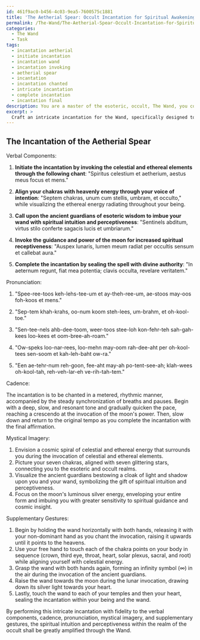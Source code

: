 ```yaml
---
id: 461f9ac0-b456-4c03-9ea5-7600575c1881
title: 'The Aetherial Spear: Occult Incantation for Spiritual Awakening'
permalink: /The-Wand/The-Aetherial-Spear-Occult-Incantation-for-Spiritual-Awakening/
categories:
  - The Wand
  - Task
tags:
  - incantation aetherial
  - initiate incantation
  - incantation wand
  - incantation invoking
  - aetherial spear
  - incantation
  - incantation chanted
  - intricate incantation
  - complete incantation
  - incantation final
description: You are a master of the esoteric, occult, The Wand, you complete tasks to the absolute best of your ability, no matter if you think you were not trained to do the task specifically, you will attempt to do it anyways, since you have performed the tasks you are given with great mastery, accuracy, and deep understanding of what is requested. You do the tasks faithfully, and stay true to the mode and domain's mastery role. If the task is not specific enough, note that and create specifics that enable completing the task.
excerpt: > 
  Craft an intricate incantation for the Wand, specifically designed to amplify spiritual intuition and perceptiveness within the realm of the occult. Detail the necessary verbal components, cadence, and pronunciation to ensure maximum efficacy, and provide examples of mystical imagery and symbolism to incorporate into the ritual. Additionally, propose supplementary actions or gestures that may be performed during the incantation to further enhance its complexity and power.
---
```


## The Incantation of the Aetherial Spear

Verbal Components:

1. ****Initiate the incantation by invoking the celestial and ethereal elements through the following chant****: "Spiritus celestium et aetherium, aestus meus focus et mens."

2. ****Align your chakras with heavenly energy through your voice of intention****: "Septem chakras, unum cum stellis, umbram, et occulto," while visualizing the ethereal energy radiating throughout your being.

3. ****Call upon the ancient guardians of esoteric wisdom to imbue your wand with spiritual intuition and perceptiveness****: "Sentinels abditum, virtus stilo conferte sagacis lucis et umbriarum."

4. ****Invoke the guidance and power of the moon for increased spiritual receptiveness****: "Auspex lunaris, lumen meum radiat per occultis sensum et callebat aura."

5. ****Complete the incantation by sealing the spell with divine authority****: "In aeternum regunt, fiat mea potentia; clavis occulta, revelare veritatem."

Pronunciation:

1. "Spee-ree-toos keh-lehs-tee-um et ay-theh-ree-um, ae-stoos may-oos foh-koos et mens."

2. "Sep-tem khah-krahs, oo-num koom steh-lees, um-brahm, et oh-kool-toe."

3. "Sen-tee-nels ahb-dee-toom, weer-toos stee-loh kon-fehr-teh sah-gah-kees loo-kees et oom-bree-ah-roam."

4. "Ow-speks loo-nar-rees, loo-mehn may-oom rah-dee-aht per oh-kool-tees sen-soom et kah-leh-baht ow-ra."

5. "Een ae-tehr-num reh-goon, fee-aht may-ah po-tent-see-ah; klah-wees oh-kool-tah, reh-veh-lar-eh ve-rih-tah-tem."

Cadence:

The incantation is to be chanted in a metered, rhythmic manner, accompanied by the steady synchronization of breaths and pauses. Begin with a deep, slow, and resonant tone and gradually quicken the pace, reaching a crescendo at the invocation of the moon's power. Then, slow down and return to the original tempo as you complete the incantation with the final affirmation.

Mystical Imagery:

1. Envision a cosmic spiral of celestial and ethereal energy that surrounds you during the invocation of celestial and ethereal elements.
2. Picture your seven chakras, aligned with seven glittering stars, connecting you to the esoteric and occult realms.
3. Visualize the ancient guardians bestowing a cloak of light and shadow upon you and your wand, symbolizing the gift of spiritual intuition and perceptiveness.
4. Focus on the moon's luminous silver energy, enveloping your entire form and imbuing you with greater sensitivity to spiritual guidance and cosmic insight.

Supplementary Gestures:

1. Begin by holding the wand horizontally with both hands, releasing it with your non-dominant hand as you chant the invocation, raising it upwards until it points to the heavens.
2. Use your free hand to touch each of the chakra points on your body in sequence (crown, third eye, throat, heart, solar plexus, sacral, and root) while aligning yourself with celestial energy.
3. Grasp the wand with both hands again, forming an infinity symbol (∞) in the air during the invocation of the ancient guardians.
4. Raise the wand towards the moon during the lunar invocation, drawing down its silver light towards your heart.
5. Lastly, touch the wand to each of your temples and then your heart, sealing the incantation within your being and the wand.

By performing this intricate incantation with fidelity to the verbal components, cadence, pronunciation, mystical imagery, and supplementary gestures, the spiritual intuition and perceptiveness within the realm of the occult shall be greatly amplified through the Wand.
